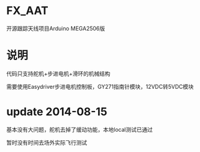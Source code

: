 FX_AAT
======

开源跟踪天线项目Arduino MEGA2506版

说明
====
代码只支持舵机+步进电机+滑环的机械结构

需要使用Easydriver步进电机控制板，GY271指南针模块，12VDC转5VDC模块

update 2014-08-15
==============================
基本没有大问题，舵机去掉了缓动功能，本地local测试已通过

暂时没有时间去场外实际飞行测试
